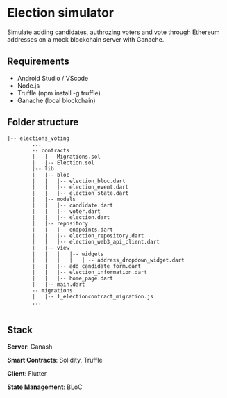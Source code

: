 # Election simulator

Simulate adding candidates, authrozing voters and vote through Ethereum addresses on a mock blockchain server with Ganache.

## Requirements 
- Android Studio / VScode
- Node.js
- Truffle (npm install -g truffle)
- Ganache (local blockchain)

## Folder structure
```
|-- elections_voting
        ...
        -- contracts
        |   |-- Migrations.sol
        |   |-- Election.sol
        |-- lib
        |   |-- bloc
        |   |   |-- election_bloc.dart
        |   |   |-- election_event.dart
        |   |   |-- election_state.dart
        |   |-- models
        |   |   |-- candidate.dart
        |   |   |-- voter.dart
        |   |   |-- election.dart
        |   |-- repository
        |   |   |-- endpoints.dart
        |   |   |-- election_repository.dart
        |   |   |-- election_web3_api_client.dart
        |   |-- view
        |   |   |   |-- widgets
        |   |   |   |   | -- address_dropdown_widget.dart
        |   |   |-- add_candidate_form.dart
        |   |   |-- election_information.dart
        |   |   |-- home_page.dart
        |   |-- main.dart
        -- migrations
        |   |-- 1_electioncontract_migration.js
        ...
    
```

## Stack

**Server**: Ganash

**Smart Contracts**: Solidity, Truffle

**Client**: Flutter

**State Management**: BLoC
